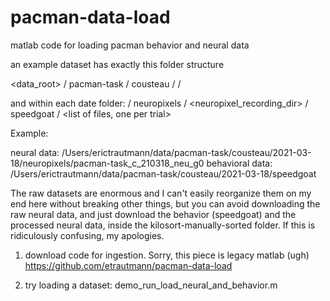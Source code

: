 # pacman-data-load

 matlab code for loading pacman behavior and neural data

an example dataset has exactly this folder structure

<data_root> / pacman-task / cousteau / <date> /

and within each date folder:
<date> / neuropixels / <neuropixel_recording_dir>
<date> / speedgoat / <list of files, one per trial>

Example:

neural data: /Users/erictrautmann/data/pacman-task/cousteau/2021-03-18/neuropixels/pacman-task_c_210318_neu_g0
behavioral data: /Users/erictrautmann/data/pacman-task/cousteau/2021-03-18/speedgoat

The raw datasets are enormous and I can't easily reorganize them on my end here without breaking other things, but you can avoid downloading the raw neural data, and just download the behavior (speedgoat) and the processed neural data, inside the kilosort-manually-sorted folder. If this is ridiculously confusing, my apologies.

1) download code for ingestion. Sorry, this piece is legacy matlab (ugh)
<https://github.com/etrautmann/pacman-data-load>

2) try loading a dataset:
demo_run_load_neural_and_behavior.m
